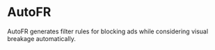 # AutoFR
AutoFR generates filter rules for blocking ads while considering visual breakage automatically.
